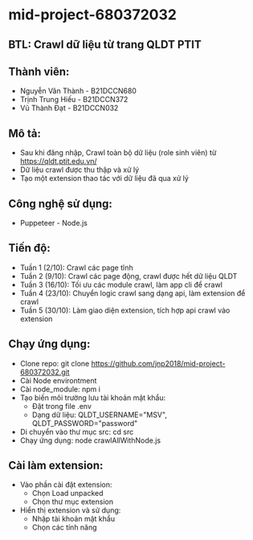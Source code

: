 # mid-project-680372032
 
## BTL: Crawl dữ liệu từ trang QLDT PTIT

## Thành viên:
* Nguyễn Văn Thành - B21DCCN680
* Trịnh Trung Hiếu - B21DCCN372
* Vũ Thành Đạt - B21DCCN032

## Mô tả:
* Sau khi đăng nhập, Crawl toàn bộ dữ liệu (role sinh viên) từ https://qldt.ptit.edu.vn/ 
* Dữ liệu crawl được thu thập và xử lý
* Tạo một extension thao tác với dữ liệu đã qua xử lý

## Công nghệ sử dụng:
* Puppeteer - Node.js

## Tiến độ:
* Tuần 1 (2/10): Crawl các page tĩnh
* Tuần 2 (9/10): Crawl các page động, crawl được hết dữ liệu QLDT
* Tuần 3 (16/10): Tối ưu các module crawl, làm app cli để crawl
* Tuần 4 (23/10): Chuyển logic crawl sang dạng api, làm extension để crawl
* Tuần 5 (30/10): Làm giao diện extension, tích hợp api crawl vào extension

## Chạy ứng dụng:
* Clone repo: git clone https://github.com/jnp2018/mid-project-680372032.git
* Cài Node environtment
* Cài node_module: npm i
* Tạo biến môi trường lưu tài khoản mật khẩu: 
    * Đặt trong file .env
    * Dạng dữ liệu: QLDT_USERNAME="MSV", QLDT_PASSWORD="password"
* Di chuyển vào thư mục src: cd src
* Chạy ứng dụng: node crawlAllWithNode.js

## Cài làm extension:
* Vào phần cài đặt extension:
    * Chọn Load unpacked
    * Chọn thư mục extension
* Hiển thị extension và sử dụng:
    * Nhập tài khoản mật khẩu
    * Chọn các tính năng